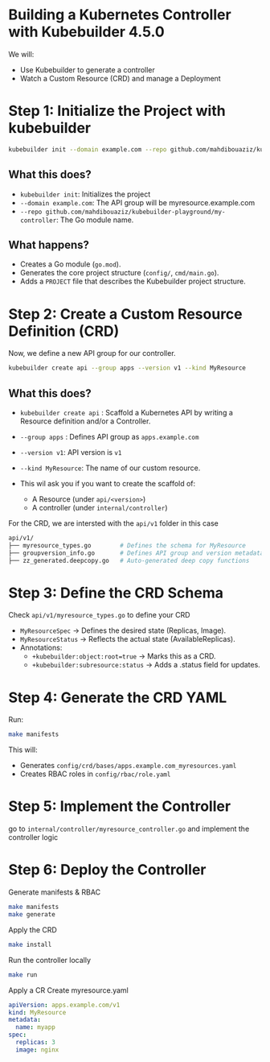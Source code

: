 # Building a Kubernetes Controller with Kubebuilder 4.5.0

We will: 
- Use Kubebuilder to generate a controller
- Watch a Custom Resource (CRD) and manage a Deployment

# Step 1: Initialize the Project with kubebuilder

```bash
kubebuilder init --domain example.com --repo github.com/mahdibouaziz/kubebuilder-playground/my-controller
```

## What this does?

- `kubebuilder init`: Initializes the project
- `--domain example.com`: The API group will be myresource.example.com
- `--repo github.com/mahdibouaziz/kubebuilder-playground/my-controller`: The Go module name.

## What happens?

- Creates a Go module (`go.mod`).
- Generates the core project structure (`config/`, `cmd/main.go`).
- Adds a `PROJECT` file that describes the Kubebuilder project structure.

# Step 2: Create a Custom Resource Definition (CRD)

Now, we define a new API group for our controller.

```bash
kubebuilder create api --group apps --version v1 --kind MyResource
```

## What this does?

- `kubebuilder create api` : Scaffold a Kubernetes API by writing a Resource definition and/or a Controller.
- `--group apps` : Defines API group as `apps.example.com`
- `--version v1`: API version is `v1`
- `--kind MyResource`: The name of our custom resource.

- This wil ask you if you want to create the scaffold of: 
    - A Resource (under `api/<version>`)
    - A controller (under `internal/controller`)

For the CRD, we are intersted with the `api/v1` folder in this case

```bash
api/v1/
├── myresource_types.go        # Defines the schema for MyResource
├── groupversion_info.go       # Defines API group and version metadata
├── zz_generated.deepcopy.go   # Auto-generated deep copy functions
```

# Step 3: Define the CRD Schema

Check `api/v1/myresource_types.go` to define your CRD

- `MyResourceSpec` → Defines the desired state (Replicas, Image).
- `MyResourceStatus` → Reflects the actual state (AvailableReplicas).
- Annotations:
    - `+kubebuilder:object:root=true` → Marks this as a CRD.
    - `+kubebuilder:subresource:status` → Adds a .status field for updates.

# Step 4: Generate the CRD YAML

Run:

```bash
make manifests
```

This will:

- Generates `config/crd/bases/apps.example.com_myresources.yaml`
- Creates RBAC roles in `config/rbac/role.yaml`

# Step 5: Implement the Controller

go to `internal/controller/myresource_controller.go` and implement the controller logic

# Step 6: Deploy the Controller

Generate manifests & RBAC

```bash
make manifests
make generate
```

Apply the CRD

```bash
make install
```

Run the controller locally

```bash
make run
```

Apply a CR Create myresource.yaml

```yaml
apiVersion: apps.example.com/v1
kind: MyResource
metadata:
  name: myapp
spec:
  replicas: 3
  image: nginx
```